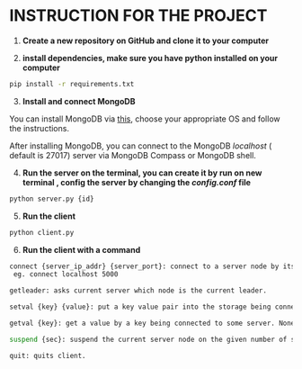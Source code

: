 # INSTRUCTION FOR THE PROJECT

1. **Create a new repository on GitHub and clone it to your computer**

2. **install dependencies, make sure you have python installed on your computer**
```bash
pip install -r requirements.txt
```

3. **Install and connect MongoDB** 

You can install MongoDB via [this](https://www.mongodb.com/try/download/community-kubernetes-operator), choose your appropriate OS and follow the instructions. 

After installing MongoDB, you can connect to the MongoDB *localhost* ( default is 27017) server via MongoDB Compass or MongoDB shell.


4. **Run the server on the terminal, you can create it by run on new terminal , config the server by changing the *config.conf* file**
```bash
python server.py {id}
```

5. **Run the client**
```bash
python client.py
```

6. **Run the client with a command**
```bash
connect {server_ip_addr} {server_port}: connect to a server node by its IP address and port.
 eg. connect localhost 5000

getleader: asks current server which node is the current leader.

setval {key} {value}: put a key value pair into the storage being connected to some server.

getval {key}: get a value by a key being connected to some server. None will be returned if no such a key exists.

suspend {sec}: suspend the current server node on the given number of seconds. If you suspend a leader node, the re-election process will start in an amount of time.

quit: quits client.
```

